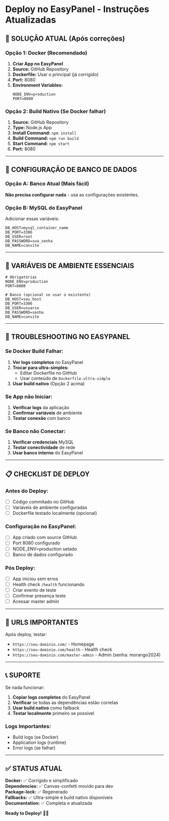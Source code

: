 # Deploy no EasyPanel - Instruções Atualizadas

## 🚀 SOLUÇÃO ATUAL (Após correções)

### Opção 1: Docker (Recomendado)

1. **Criar App no EasyPanel**
2. **Source:** GitHub Repository
3. **Dockerfile:** Usar o principal (já corrigido)
4. **Port:** 8080
5. **Environment Variables:**
   ```
   NODE_ENV=production
   PORT=8080
   ```

### Opção 2: Build Nativo (Se Docker falhar)

1. **Source:** GitHub Repository
2. **Type:** Node.js App
3. **Install Command:** `npm install`
4. **Build Command:** `npm run build`
5. **Start Command:** `npm start`
6. **Port:** 8080

---

## 🔧 CONFIGURAÇÃO DE BANCO DE DADOS

### Opção A: Banco Atual (Mais fácil)

**Não precisa configurar nada** - usa as configurações existentes.

### Opção B: MySQL do EasyPanel

Adicionar essas variáveis:

```env
DB_HOST=mysql_container_name
DB_PORT=3306
DB_USER=root
DB_PASSWORD=sua_senha
DB_NAME=convite
```

---

## 🎯 VARIÁVEIS DE AMBIENTE ESSENCIAIS

```env
# Obrigatórias
NODE_ENV=production
PORT=8080

# Banco (opcional se usar o existente)
DB_HOST=seu_host
DB_PORT=3306
DB_USER=usuario
DB_PASSWORD=senha
DB_NAME=convite
```

---

## 🚨 TROUBLESHOOTING NO EASYPANEL

### Se Docker Build Falhar:

1. **Ver logs completos** no EasyPanel
2. **Trocar para ultra-simples:**
   - Editar Dockerfile no GitHub
   - Usar conteúdo de `Dockerfile.ultra-simple`
3. **Usar build nativo** (Opção 2 acima)

### Se App não Iniciar:

1. **Verificar logs** da aplicação
2. **Confirmar variáveis** de ambiente
3. **Testar conexão** com banco

### Se Banco não Conectar:

1. **Verificar credenciais** MySQL
2. **Testar conectividade** de rede
3. **Usar banco interno** do EasyPanel

---

## 📋 CHECKLIST DE DEPLOY

### Antes do Deploy:

- [ ] Código commitado no GitHub
- [ ] Variáveis de ambiente configuradas
- [ ] Dockerfile testado localmente (opcional)

### Configuração no EasyPanel:

- [ ] App criado com source GitHub
- [ ] Port 8080 configurado
- [ ] NODE_ENV=production setado
- [ ] Banco de dados configurado

### Pós Deploy:

- [ ] App iniciou sem erros
- [ ] Health check `/health` funcionando
- [ ] Criar evento de teste
- [ ] Confirmar presença teste
- [ ] Acessar master admin

---

## 🔗 URLS IMPORTANTES

Após deploy, testar:

- `https://seu-dominio.com/` - Homepage
- `https://seu-dominio.com/health` - Health check
- `https://seu-dominio.com/master-admin` - Admin (senha: morango2024)

---

## 📞 SUPORTE

Se nada funcionar:

1. **Copiar logs completos** do EasyPanel
2. **Verificar** se todas as dependências estão corretas
3. **Usar build nativo** como fallback
4. **Testar localmente** primeiro se possível

### Logs Importantes:

- Build logs (se Docker)
- Application logs (runtime)
- Error logs (se falhar)

---

## ✅ STATUS ATUAL

**Docker:** ✅ Corrigido e simplificado  
**Dependencies:** ✅ Canvas-confetti movido para dev  
**Package-lock:** ✅ Regenerado  
**Fallbacks:** ✅ Ultra-simple e build nativo disponíveis  
**Documentation:** ✅ Completa e atualizada

**Ready to Deploy!** 🚀🍓
